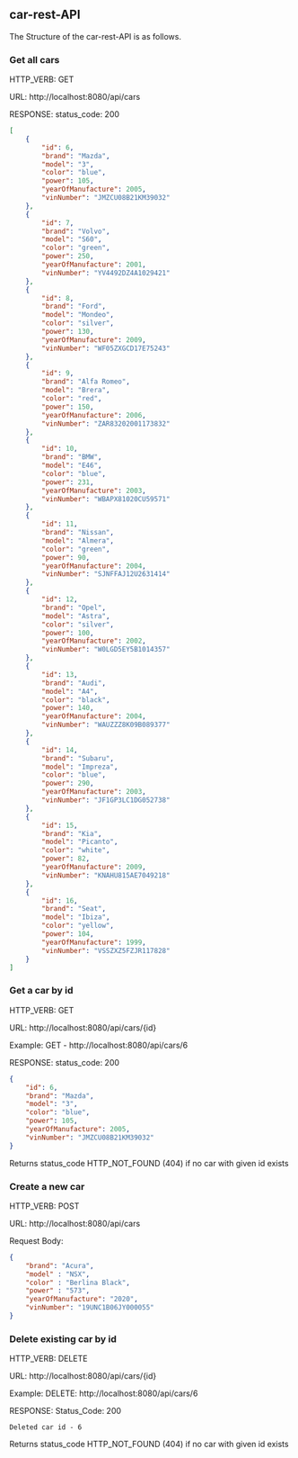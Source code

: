 ## car-rest-API

The Structure of the car-rest-API is as follows.

### Get all cars
HTTP_VERB: GET

URL: http://localhost:8080/api/cars

RESPONSE: status_code: 200
````json
[
    {
        "id": 6,
        "brand": "Mazda",
        "model": "3",
        "color": "blue",
        "power": 105,
        "yearOfManufacture": 2005,
        "vinNumber": "JMZCU08B21KM39032"
    },
    {
        "id": 7,
        "brand": "Volvo",
        "model": "S60",
        "color": "green",
        "power": 250,
        "yearOfManufacture": 2001,
        "vinNumber": "YV4492DZ4A1029421"
    },
    {
        "id": 8,
        "brand": "Ford",
        "model": "Mondeo",
        "color": "silver",
        "power": 130,
        "yearOfManufacture": 2009,
        "vinNumber": "WF05ZXGCD17E75243"
    },
    {
        "id": 9,
        "brand": "Alfa Romeo",
        "model": "Brera",
        "color": "red",
        "power": 150,
        "yearOfManufacture": 2006,
        "vinNumber": "ZAR83202001173832"
    },
    {
        "id": 10,
        "brand": "BMW",
        "model": "E46",
        "color": "blue",
        "power": 231,
        "yearOfManufacture": 2003,
        "vinNumber": "WBAPX81020CU59571"
    },
    {
        "id": 11,
        "brand": "Nissan",
        "model": "Almera",
        "color": "green",
        "power": 90,
        "yearOfManufacture": 2004,
        "vinNumber": "SJNFFAJ12U2631414"
    },
    {
        "id": 12,
        "brand": "Opel",
        "model": "Astra",
        "color": "silver",
        "power": 100,
        "yearOfManufacture": 2002,
        "vinNumber": "W0LGD5EY5B1014357"
    },
    {
        "id": 13,
        "brand": "Audi",
        "model": "A4",
        "color": "black",
        "power": 140,
        "yearOfManufacture": 2004,
        "vinNumber": "WAUZZZ8K09B089377"
    },
    {
        "id": 14,
        "brand": "Subaru",
        "model": "Impreza",
        "color": "blue",
        "power": 290,
        "yearOfManufacture": 2003,
        "vinNumber": "JF1GP3LC1DG052738"
    },
    {
        "id": 15,
        "brand": "Kia",
        "model": "Picanto",
        "color": "white",
        "power": 82,
        "yearOfManufacture": 2009,
        "vinNumber": "KNAHU815AE7049218"
    },
    {
        "id": 16,
        "brand": "Seat",
        "model": "Ibiza",
        "color": "yellow",
        "power": 104,
        "yearOfManufacture": 1999,
        "vinNumber": "VSSZXZ5FZJR117828"
    }
]
````
### Get a car by id
HTTP_VERB: GET

URL: http://localhost:8080/api/cars/{id}

Example: GET - http://localhost:8080/api/cars/6

RESPONSE:  status_code: 200
````json
{
    "id": 6,
    "brand": "Mazda",
    "model": "3",
    "color": "blue",
    "power": 105,
    "yearOfManufacture": 2005,
    "vinNumber": "JMZCU08B21KM39032"
}
````
Returns status_code HTTP_NOT_FOUND (404) if no car with given id exists

### Create a new car
HTTP_VERB: POST

URL: http://localhost:8080/api/cars

Request Body:
````json
{
    "brand": "Acura",
    "model" : "NSX",
    "color" : "Berlina Black",
    "power" : "573",
    "yearOfManufacture": "2020",
    "vinNumber": "19UNC1B06JY000055"
}
````

### Delete existing car by id
HTTP_VERB: DELETE

URL: http://localhost:8080/api/cars/{id}

Example: DELETE: http://localhost:8080/api/cars/6

RESPONSE:  Status_Code: 200
````text
Deleted car id - 6
````
Returns status_code HTTP_NOT_FOUND (404) if no car with given id exists